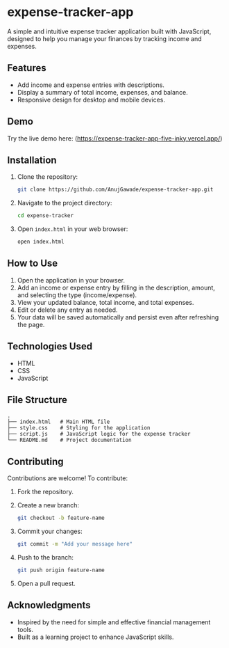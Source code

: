 # expense-tracker-app
A simple and intuitive expense tracker application built with JavaScript, designed to help you manage your finances by tracking income and expenses.


## Features

- Add income and expense entries with descriptions.
- Display a summary of total income, expenses, and balance.
- Responsive design for desktop and mobile devices.

## Demo

Try the live demo here: (https://expense-tracker-app-five-inky.vercel.app/)

## Installation

1. Clone the repository:

   ```bash
   git clone https://github.com/AnujGawade/expense-tracker-app.git
   ```

2. Navigate to the project directory:

   ```bash
   cd expense-tracker
   ```

3. Open `index.html` in your web browser:

   ```bash
   open index.html
   ```

## How to Use

1. Open the application in your browser.
2. Add an income or expense entry by filling in the description, amount, and selecting the type (income/expense).
3. View your updated balance, total income, and total expenses.
4. Edit or delete any entry as needed.
5. Your data will be saved automatically and persist even after refreshing the page.

## Technologies Used

- HTML
- CSS
- JavaScript

## File Structure

```
.
├── index.html   # Main HTML file
├── style.css    # Styling for the application
├── script.js    # JavaScript logic for the expense tracker
└── README.md    # Project documentation
```

## Contributing

Contributions are welcome! To contribute:

1. Fork the repository.
2. Create a new branch:

   ```bash
   git checkout -b feature-name
   ```

3. Commit your changes:

   ```bash
   git commit -m "Add your message here"
   ```

4. Push to the branch:

   ```bash
   git push origin feature-name
   ```

5. Open a pull request.

## Acknowledgments

- Inspired by the need for simple and effective financial management tools.
- Built as a learning project to enhance JavaScript skills.
